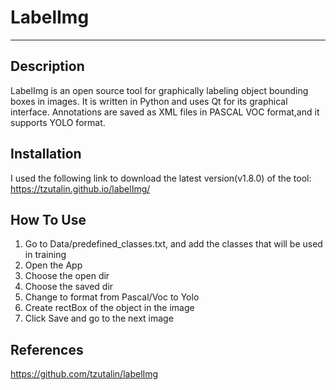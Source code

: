 # LabelImg

---

## Description
LabelImg is an open source tool for graphically labeling object bounding boxes in images. It is written in Python and uses Qt for its graphical interface.
Annotations are saved as XML files in PASCAL VOC format,and it supports YOLO format.


## Installation
I used the following link to download the latest version(v1.8.0) of the tool: https://tzutalin.github.io/labelImg/


## How To Use
1. Go to Data/predefined_classes.txt, and add the classes that will be used in training
2. Open the App
3. Choose the open dir
4. Choose the saved dir
5. Change to format from Pascal/Voc to Yolo
6. Create rectBox of the object in the image
7. Click Save and go to the next image



## References
https://github.com/tzutalin/labelImg



